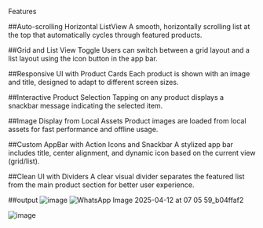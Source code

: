 Features

##Auto-scrolling Horizontal ListView
A smooth, horizontally scrolling list at the top that automatically cycles through featured products.

##Grid and List View Toggle
Users can switch between a grid layout and a list layout using the icon button in the app bar.

##Responsive UI with Product Cards
Each product is shown with an image and title, designed to adapt to different screen sizes.

##Interactive Product Selection
Tapping on any product displays a snackbar message indicating the selected item.

##Image Display from Local Assets
Product images are loaded from local assets for fast performance and offline usage.

##Custom AppBar with Action Icons and Snackbar
A stylized app bar includes title, center alignment, and dynamic icon based on the current view (grid/list).

##Clean UI with Dividers
A clear visual divider separates the featured list from the main product section for better user experience.

##output
![image](https://github.com/user-attachments/assets/bf13aa99-ebe3-46f0-bd5e-5100f926ecba)
![WhatsApp Image 2025-04-12 at 07 05 59_b04ffaf2](https://github.com/user-attachments/assets/ca543ac7-e786-416f-b14d-c316d1561141)


![image](https://github.com/user-attachments/assets/782b067a-e9b0-4695-8278-497a5ff614fe)
